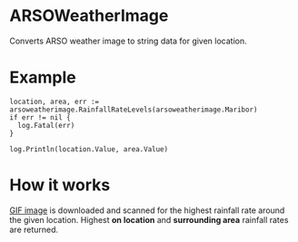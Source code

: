 # ARSOWeatherImage
Converts ARSO weather image to string data for given location.

# Example
```golang
location, area, err := arsoweatherimage.RainfallRateLevels(arsoweatherimage.Maribor)
if err != nil {
  log.Fatal(err)
}

log.Println(location.Value, area.Value)
```

# How it works
<a href="http://meteo.arso.gov.si/uploads/probase/www/observ/radar/si0-rm-anim.gif">GIF image</a> is downloaded and scanned for the highest rainfall rate around the given location. Highest **on location** and **surrounding area** rainfall rates are returned.
